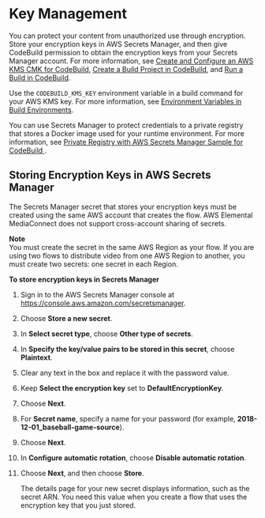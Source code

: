 # Key Management<a name="security-key-management"></a>

 You can protect your content from unauthorized use through encryption\. Store your encryption keys in AWS Secrets Manager, and then give CodeBuild permission to obtain the encryption keys from your Secrets Manager account\. For more information, see [Create and Configure an AWS KMS CMK for CodeBuild](setting-up.md#setting-up-kms), [Create a Build Project in CodeBuild](create-project.md), and [Run a Build in CodeBuild](run-build.md)\. 

 Use the `CODEBUILD_KMS_KEY` environment variable in a build command for your AWS KMS key\. For more information, see [Environment Variables in Build Environments](build-env-ref-env-vars.md)\. 

 You can use Secrets Manager to protect credentials to a private registry that stores a Docker image used for your runtime environment\. For more information, see [ Private Registry with AWS Secrets Manager Sample for CodeBuild ](sample-private-registry.md)\. 

## Storing Encryption Keys in AWS Secrets Manager<a name="key-management-store-encryption-keys"></a>

The Secrets Manager secret that stores your encryption keys must be created using the same AWS account that creates the flow\. AWS Elemental MediaConnect does not support cross\-account sharing of secrets\.

**Note**  
You must create the secret in the same AWS Region as your flow\. If you are using two flows to distribute video from one AWS Region to another, you must create two secrets: one secret in each Region\. 

**To store encryption keys in Secrets Manager**

1. Sign in to the AWS Secrets Manager console at [https://console\.aws\.amazon\.com/secretsmanager](https://console.aws.amazon.com/secretsmanager)\.

1. Choose **Store a new secret**\.

1. In **Select secret type**, choose **Other type of secrets**\.

1. In **Specify the key/value pairs to be stored in this secret**, choose **Plaintext**\.

1. Clear any text in the box and replace it with the password value\.

1. Keep **Select the encryption key** set to **DefaultEncryptionKey**\.

1. Choose **Next**\.

1. For **Secret name**, specify a name for your password \(for example, **2018\-12\-01\_baseball\-game\-source**\)\.

1. Choose **Next**\.

1. In **Configure automatic rotation**, choose **Disable automatic rotation**\.

1. Choose **Next**, and then choose **Store**\.

   The details page for your new secret displays information, such as the secret ARN\. You need this value when you create a flow that uses the encryption key that you just stored\.